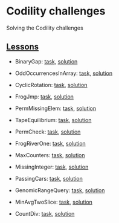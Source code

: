 # Codility challenges
Solving the Codility challenges

## [Lessons](https://app.codility.com/programmers/lessons)

- BinaryGap: [task](https://app.codility.com/programmers/lessons/1-iterations/binary_gap/), [solution](https://github.com/turovnd/codility-challenge/blob/master/solutions/BinaryGap.js)

- OddOccurrencesInArray: [task](https://app.codility.com/programmers/lessons/2-arrays/odd_occurrences_in_array/), [solution](https://github.com/turovnd/codility-challenge/blob/master/solutions/OddOccurrencesInArray.js)
- CyclicRotation: [task](https://app.codility.com/programmers/lessons/2-arrays/cyclic_rotation/), [solution](https://github.com/turovnd/codility-challenge/blob/master/solutions/CyclicRotation.js)

- FrogJmp: [task](https://app.codility.com/programmers/lessons/3-time_complexity/frog_jmp/), [solution](https://github.com/turovnd/codility-challenge/blob/master/solutions/FrogJmp.js)
- PermMissingElem: [task](https://app.codility.com/programmers/lessons/3-time_complexity/perm_missing_elem/), [solution](https://github.com/turovnd/codility-challenge/blob/master/solutions/PermMissingElem.js)
- TapeEquilibrium: [task](https://app.codility.com/programmers/lessons/3-time_complexity/tape_equilibrium/), [solution](https://github.com/turovnd/codility-challenge/blob/master/solutions/TapeEquilibrium.js)

- PermCheck: [task](https://app.codility.com/programmers/lessons/4-counting_elements/perm_check/), [solution](https://github.com/turovnd/codility-challenge/blob/master/solutions/PermCheck.js)
- FrogRiverOne: [task](https://app.codility.com/programmers/lessons/4-counting_elements/frog_river_one/), [solution](https://github.com/turovnd/codility-challenge/blob/master/solutions/FrogRiverOne.js)
- MaxCounters: [task](https://app.codility.com/programmers/lessons/4-counting_elements/max_counters/), [solution](https://github.com/turovnd/codility-challenge/blob/master/solutions/MaxCounters.js)
- MissingInteger: [task](https://app.codility.com/programmers/lessons/4-counting_elements/missing_integer/), [solution](https://github.com/turovnd/codility-challenge/blob/master/solutions/MissingInteger.js)

- PassingCars: [task](https://app.codility.com/programmers/lessons/5-prefix_sums/passing_cars/), [solution](https://github.com/turovnd/codility-challenge/blob/master/solutions/PassingCars.js)
- GenomicRangeQuery: [task](https://app.codility.com/programmers/lessons/5-prefix_sums/genomic_range_query/), [solution](https://github.com/turovnd/codility-challenge/blob/master/solutions/GenomicRangeQuery.js)
- MinAvgTwoSlice: [task](https://app.codility.com/programmers/lessons/5-prefix_sums/min_avg_two_slice/), [solution](https://github.com/turovnd/codility-challenge/blob/master/solutions/MinAvgTwoSlice.js)
- CountDiv: [task](https://app.codility.com/programmers/lessons/5-prefix_sums/count_div/), [solution](https://github.com/turovnd/codility-challenge/blob/master/solutions/CountDiv.js)
